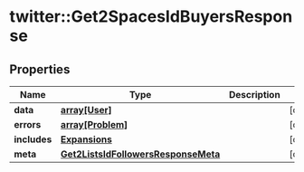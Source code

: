 # twitter::Get2SpacesIdBuyersResponse


## Properties
Name | Type | Description | Notes
------------ | ------------- | ------------- | -------------
**data** | [**array[User]**](User.md) |  | [optional] 
**errors** | [**array[Problem]**](Problem.md) |  | [optional] 
**includes** | [**Expansions**](Expansions.md) |  | [optional] 
**meta** | [**Get2ListsIdFollowersResponseMeta**](Get2ListsIdFollowersResponse_meta.md) |  | [optional] 


